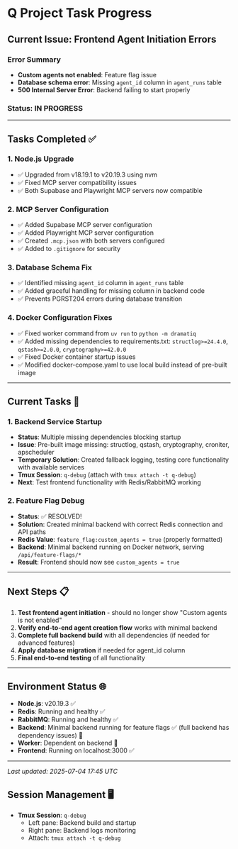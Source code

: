 # Q Project Task Progress

## Current Issue: Frontend Agent Initiation Errors

### Error Summary
- **Custom agents not enabled**: Feature flag issue
- **Database schema error**: Missing `agent_id` column in `agent_runs` table  
- **500 Internal Server Error**: Backend failing to start properly

### Status: IN PROGRESS

---

## Tasks Completed ✅

### 1. Node.js Upgrade
- ✅ Upgraded from v18.19.1 to v20.19.3 using nvm
- ✅ Fixed MCP server compatibility issues
- ✅ Both Supabase and Playwright MCP servers now compatible

### 2. MCP Server Configuration  
- ✅ Added Supabase MCP server configuration
- ✅ Added Playwright MCP server configuration
- ✅ Created `.mcp.json` with both servers configured
- ✅ Added to `.gitignore` for security

### 3. Database Schema Fix
- ✅ Identified missing `agent_id` column in `agent_runs` table
- ✅ Added graceful handling for missing column in backend code
- ✅ Prevents PGRST204 errors during database transition

### 4. Docker Configuration Fixes
- ✅ Fixed worker command from `uv run` to `python -m dramatiq`
- ✅ Added missing dependencies to requirements.txt: `structlog>=24.4.0`, `qstash>=2.0.0`, `cryptography>=42.0.0`
- ✅ Fixed Docker container startup issues
- ✅ Modified docker-compose.yaml to use local build instead of pre-built image

---

## Current Tasks 🔄

### 1. Backend Service Startup
- **Status**: Multiple missing dependencies blocking startup
- **Issue**: Pre-built image missing: structlog, qstash, cryptography, croniter, apscheduler
- **Temporary Solution**: Created fallback logging, testing core functionality with available services
- **Tmux Session**: `q-debug` (attach with `tmux attach -t q-debug`)
- **Next**: Test frontend functionality with Redis/RabbitMQ working

### 2. Feature Flag Debug
- **Status**: ✅ RESOLVED! 
- **Solution**: Created minimal backend with correct Redis connection and API paths
- **Redis Value**: `feature_flag:custom_agents = true` (properly formatted)
- **Backend**: Minimal backend running on Docker network, serving `/api/feature-flags/*`
- **Result**: Frontend should now see `custom_agents = true`

---

## Next Steps 📋

1. **Test frontend agent initiation** - should no longer show "Custom agents is not enabled"
2. **Verify end-to-end agent creation flow** works with minimal backend
3. **Complete full backend build** with all dependencies (if needed for advanced features)
4. **Apply database migration** if needed for agent_id column
5. **Final end-to-end testing** of all functionality

---

## Environment Status 🌐

- **Node.js**: v20.19.3 ✅
- **Redis**: Running and healthy ✅  
- **RabbitMQ**: Running and healthy ✅
- **Backend**: Minimal backend running for feature flags ✅ (full backend has dependency issues) 🔄
- **Worker**: Dependent on backend 🔄
- **Frontend**: Running on localhost:3000 ✅

---

*Last updated: 2025-07-04 17:45 UTC*

## Session Management 🖥️

- **Tmux Session**: `q-debug` 
  - Left pane: Backend build and startup
  - Right pane: Backend logs monitoring
  - Attach: `tmux attach -t q-debug`